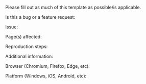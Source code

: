 Please fill out as much of this template as possible/is applicable.

Is this a bug or a feature request:

Issue:

Page(s) affected:

Reproduction steps:

Additional information:

Browser (Chromium, Firefox, Edge, etc):

Platform (Windows, iOS, Android, etc):
